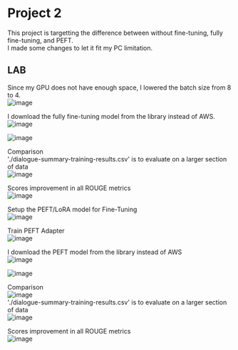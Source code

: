 # Project 2
This project is targetting the difference between without fine-tuning, fully fine-tuning, and PEFT.  
I made some changes to let it fit my PC limitation.
## LAB
Since my GPU does not have enough space, I lowered the batch size from 8 to 4.  
![image](https://github.com/Wayne0758/LLM/assets/120694819/bc0a32b3-b2ed-4769-8566-edecb1719063)  
  
I download the fully fine-tuning model from the library instead of AWS.  
![image](https://github.com/Wayne0758/LLM/assets/120694819/236b728a-97e7-4f3b-886d-e523065a5d2a)  
  
![image](https://github.com/Wayne0758/LLM/assets/120694819/ca0ee161-0f99-47d9-a34b-42c35d39c831)  
  
Comparison  
'./dialogue-summary-training-results.csv' is to evaluate on a larger section of data  
![image](https://github.com/Wayne0758/LLM/assets/120694819/1aac94ec-de85-4221-a9aa-38723934c67a)  
  
Scores improvement in all ROUGE metrics  
![image](https://github.com/Wayne0758/LLM/assets/120694819/c44d3e9c-a9ad-46cd-b699-21fca6ced7fe)  
  
Setup the PEFT/LoRA model for Fine-Tuning  
![image](https://github.com/Wayne0758/LLM/assets/120694819/20b29abd-14a1-4785-9fe5-f2711e0cc97d)  
  
Train PEFT Adapter  
![image](https://github.com/Wayne0758/LLM/assets/120694819/8f8152d9-67e0-4464-aaf9-af47e1b06fe3)  
  
I download the PEFT model from the library instead of AWS  
![image](https://github.com/Wayne0758/LLM/assets/120694819/c781e741-68e3-4e6f-85b0-8bf65363fac6)  
  
![image](https://github.com/Wayne0758/LLM/assets/120694819/ceb4bab7-85fe-46a5-ac3b-f07eb9fa9a46)  
  
Comparison  
![image](https://github.com/Wayne0758/LLM/assets/120694819/02b068bc-9caa-4c76-9c33-02a89d90048e)  
'./dialogue-summary-training-results.csv' is to evaluate on a larger section of data  
![image](https://github.com/Wayne0758/LLM/assets/120694819/0fa683d7-eb28-4f1f-bf94-8bd5d864a5fe)  
  
Scores improvement in all ROUGE metrics  
![image](https://github.com/Wayne0758/LLM/assets/120694819/b0a4d1b6-f36c-4395-87a1-c5a1fa991c61)  
